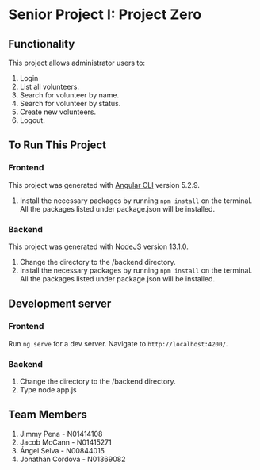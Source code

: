 # Senior Project I: Project Zero

## Functionality
This project allows administrator users to:
1) Login
2) List all volunteers.
3) Search for volunteer by name.
4) Search for volunteer by status.
5) Create new volunteers. 
6) Logout. 


## To Run This Project
### Frontend
This project was generated with [Angular CLI](https://github.com/angular/angular-cli) version 5.2.9.
1) Install the necessary packages by running `npm install` on the terminal. All the packages listed under package.json will be installed. 

### Backend
This project was generated with [NodeJS](https://nodejs.org) version 13.1.0.
1) Change the directory to the /backend directory. 
2) Install the necessary packages by running `npm install` on the terminal. All the packages listed under package.json will be installed. 

## Development server

### Frontend
Run `ng serve` for a dev server. Navigate to `http://localhost:4200/`. 

### Backend
1) Change the directory to the /backend directory. 
2) Type node app.js

## Team Members
1) Jimmy Pena - N01414108
2) Jacob McCann - N01415271
3) Ángel Selva - N00844015
4) Jonathan Cordova - N01369082
